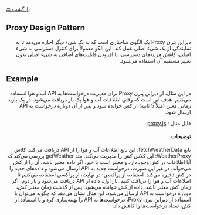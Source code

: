 [🔙 بازگشت](../readme.md)

## Proxy Design Pattern

<div align="right" dir="rtl">

دیزاین پترن Proxy یک الگوی ساختاری است که به یک شیء دیگر اجازه می‌دهد تا به نمایندگی از یک شیء اصلی عمل کند. این الگو معمولاً برای کنترل دسترسی به شیء اصلی، کاهش هزینه‌های دسترسی، یا افزودن قابلیت‌های اضافی به شیء اصلی بدون تغییر مستقیم آن استفاده می‌شود.

</div>

## Example

<div align="right" dir="rtl">

در این مثال، از دیزاین پترن Proxy برای مدیریت درخواست‌ها به API آب و هوا استفاده می‌کنیم. هدف این است که وقتی اطلاعات آب و هوا یک بار دریافت می‌شود، در یک بازه زمانی معین (مثلاً 5 ثانیه) از کش خوانده شود و پس از آن دوباره درخواست به API ارسال شود.

فایل مثال : [proxy.js](./proxy.js)


#### توضیحات
تابع fetchWeatherData: این تابع اطلاعات آب و هوا را از API دریافت می‌کند.
کلاس WeatherProxy: این کلاس کش را مدیریت می‌کند. متد getWeather بررسی می‌کند که آیا اطلاعات در کش وجود دارد و معتبر است یا خیر. اگر داده معتبر باشد، آن را از کش می‌خواند. در غیر این صورت، درخواست جدید به API ارسال می‌شود و داده‌های جدید را در کش ذخیره می‌کند.
استفاده از پراکسی: در نهایت، از پراکسی استفاده می‌کنیم تا اطلاعات آب و هوا را دریافت کنیم. بار اول، داده از API دریافت می‌شود و بار دوم، اگر زمان کش معتبر باشد، داده از کش خوانده می‌شود. پس از گذشت زمان معتبر کش، دوباره درخواست به API ارسال می‌شود.
این مثال نشان می‌دهد که چگونه می‌توان با استفاده از دیزاین پترن Proxy، درخواست‌ها به API را بهینه‌سازی کرد و با استفاده از کش، تعداد درخواست‌ها را کاهش داد.

</div>

